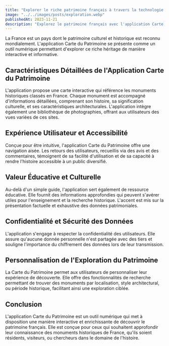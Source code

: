 ```yaml
---
title: "Explorer le riche patrimoine français à travers la technologie : un voyage avec Carte du Patrimoine"
image: "../../images/posts/exploration.webp"
publishedAt: 2023-11-21
description: "Explorez le patrimoine français avec l'application Carte du Patrimoine : cartes interactives et informations détaillées sur les monuments historiques."
---
```


La France est un pays dont le patrimoine culturel et historique est reconnu mondialement. L'application Carte du Patrimoine se présente comme un outil numérique permettant d'explorer ce riche héritage de manière interactive et informative.

## Caractéristiques Détaillées de l'Application Carte du Patrimoine

L'application propose une carte interactive qui référence les monuments historiques classés en France. Chaque monument est accompagné d'informations détaillées, comprenant son histoire, sa signification culturelle, et ses caractéristiques architecturales. L'application intègre également une bibliothèque de photographies, offrant aux utilisateurs des vues variées de ces sites.

## Expérience Utilisateur et Accessibilité

Conçue pour être intuitive, l'application Carte du Patrimoine offre une navigation aisée. Les retours des utilisateurs, recueillis via des avis et des commentaires, témoignent de sa facilité d'utilisation et de sa capacité à rendre l'histoire accessible à un public diversifié.

## Valeur Éducative et Culturelle

Au-delà d'un simple guide, l'application sert également de ressource éducative. Elle fournit des informations approfondies qui peuvent s'avérer utiles pour l'enseignement et la recherche historique. L'accent est mis sur la présentation factuelle et exhaustive des données patrimoniales.

## Confidentialité et Sécurité des Données

L'application s'engage à respecter la confidentialité des utilisateurs. Elle assure qu'aucune donnée personnelle n'est partagée avec des tiers et souligne l'importance du chiffrement des données lors de leur transmission.

## Personnalisation de l'Exploration du Patrimoine

La Carte du Patrimoine permet aux utilisateurs de personnaliser leur expérience de découverte. Elle offre des fonctionnalités de recherche permettant de trouver des monuments par localisation, style architectural, ou période historique, facilitant ainsi une exploration ciblée.

## Conclusion

L'application Carte du Patrimoine est un outil numérique qui met à disposition une manière interactive et enrichissante de découvrir le patrimoine français. Elle est conçue pour ceux qui souhaitent approfondir leur connaissance des monuments historiques de France, qu'ils soient résidents, visiteurs, ou chercheurs dans le domaine de l'histoire.

